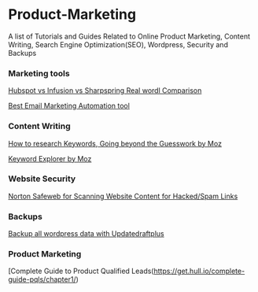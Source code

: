 # Product-Marketing
A list of Tutorials and Guides Related to Online Product Marketing, Content Writing, Search Engine Optimization(SEO), Wordpress, Security and Backups

### Marketing tools

[Hubspot vs Infusion vs Sharpspring Real wordl Comparison](http://www.alanizmarketing.com/hubspot-infusionsoft-sharpspring-real-world-guide/)

[Best Email Marketing Automation tool]( https://www.reddit.com/r/startups/comments/4i002n/whats_your_best_email_automation_flow_look_like/)


### Content Writing

[How to research Keywords, Going beyond the Guesswork by Moz](https://moz.com/blog/keyword-research-2016-going-beyond-guesswork)

[Keyword Explorer by Moz](
https://moz.com/explorer/overview?q=Flask+Angularjs+API)


### Website Security

[Norton Safeweb for Scanning Website Content for Hacked/Spam Links](
https://safeweb.norton.com/)



### Backups

[Backup all wordpress data with Updatedraftplus](https://wordpress.org/plugins/updraftplus/)

### Product Marketing

[Complete Guide to Product Qualified Leads(https://get.hull.io/complete-guide-pqls/chapter1/)

